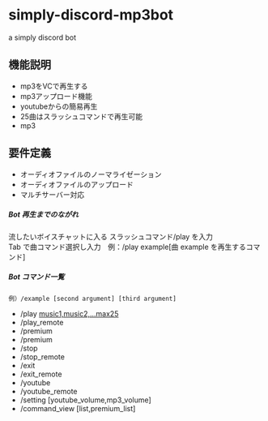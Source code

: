 # simply-discord-mp3bot
a simply discord bot

## 機能説明
- mp3をVCで再生する
- mp3アップロード機能
- youtubeからの簡易再生
- 25曲はスラッシュコマンドで再生可能
- mp3 

## 要件定義

- オーディオファイルのノーマライゼーション
- オーディオファイルのアップロード
- マルチサーバー対応

##### Bot 再生までのながれ

流したいボイスチャットに入る
スラッシュコマンド/play を入力  
Tab で曲コマンド選択し入力　例：/play example[曲 example を再生するコマンド]

##### Bot コマンド一覧
```例）/example [second argument] [third argument]```

- /play [music1,music2,...max25]()
- /play_remote
- /premium
- /premium
- /stop
- /stop_remote
- /exit
- /exit_remote
- /youtube
- /youtube_remote
- /setting [youtube_volume,mp3_volume]
- /command_view [list,premium_list]
